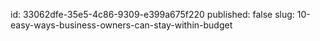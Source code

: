 id: 33062dfe-35e5-4c86-9309-e399a675f220
published: false
slug: 10-easy-ways-business-owners-can-stay-within-budget
